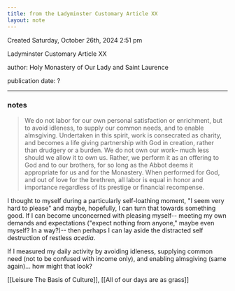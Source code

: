 ```yaml
---
title: from the Ladyminster Customary Article XX
layout: note
---
```


Created Saturday, October 26th, 2024 2:51 pm

Ladyminster Customary Article XX

author: Holy Monastery of Our Lady and Saint Laurence

publication date: ?

---
### notes

>We do not labor for our own personal satisfaction or enrichment, but to avoid idleness, to supply our common needs, and to enable almsgiving. Undertaken in this spirit, work is consecrated as charity, and becomes a life giving partnership with God in creation, rather than drudgery or a burden. We do not own our work– much less should we allow it to own us. Rather, we perform it as an offering to God and to our brothers, for so long as the Abbot deems it appropriate for us and for the Monastery. When performed for God, and out of love for the brethren, all labor is equal in honor and importance regardless of its prestige or financial recompense.

I thought to myself during a particularly self-loathing moment, "I seem very hard to please" and maybe, hopefully, I can turn that towards something good. If I can become unconcerned with pleasing myself-- meeting my own demands and expectations ("expect nothing from anyone," maybe even myself? In a way?)-- then perhaps I can lay aside the distracted self destruction of restless _acedia_. 

If I measured my daily activity by avoiding idleness, supplying common need (not to be confused with income only), and enabling almsgiving (same again)... how might that look?

[[Leisure The Basis of Culture]], [[All of our days are as grass]] 